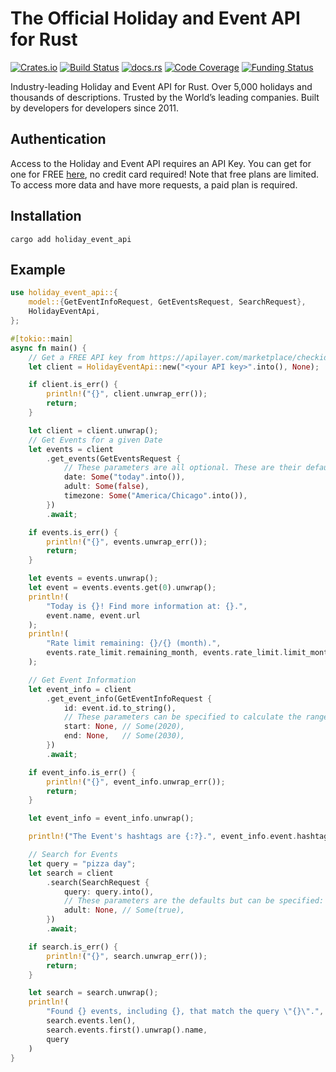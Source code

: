# The Official Holiday and Event API for Rust

[![Crates.io](https://img.shields.io/crates/v/holiday_event_api)](https://crates.io/crates/holiday_event_api)
[![Build Status](https://github.com/westy92/holiday-event-api-rust/actions/workflows/ci.yml/badge.svg)](https://github.com/westy92/holiday-event-api-rust/actions)
[![docs.rs](https://img.shields.io/docsrs/holiday_event_api)](https://docs.rs/holiday_event_api)
[![Code Coverage](https://codecov.io/gh/westy92/holiday-event-api-rust/branch/main/graph/badge.svg)](https://codecov.io/gh/westy92/holiday-event-api-rust)
[![Funding Status](https://img.shields.io/github/sponsors/westy92)](https://github.com/sponsors/westy92)

Industry-leading Holiday and Event API for Rust. Over 5,000 holidays and thousands of descriptions. Trusted by the World’s leading companies. Built by developers for developers since 2011.

## Authentication

Access to the Holiday and Event API requires an API Key. You can get for one for FREE [here](https://apilayer.com/marketplace/checkiday-api#pricing), no credit card required! Note that free plans are limited. To access more data and have more requests, a paid plan is required.

## Installation

```console
cargo add holiday_event_api
```

## Example

```rust
use holiday_event_api::{
    model::{GetEventInfoRequest, GetEventsRequest, SearchRequest},
    HolidayEventApi,
};

#[tokio::main]
async fn main() {
    // Get a FREE API key from https://apilayer.com/marketplace/checkiday-api#pricing
    let client = HolidayEventApi::new("<your API key>".into(), None);

    if client.is_err() {
        println!("{}", client.unwrap_err());
        return;
    }

    let client = client.unwrap();
    // Get Events for a given Date
    let events = client
        .get_events(GetEventsRequest {
            // These parameters are all optional. These are their defaults:
            date: Some("today".into()),
            adult: Some(false),
            timezone: Some("America/Chicago".into()),
        })
        .await;

    if events.is_err() {
        println!("{}", events.unwrap_err());
        return;
    }

    let events = events.unwrap();
    let event = events.events.get(0).unwrap();
    println!(
        "Today is {}! Find more information at: {}.",
        event.name, event.url
    );
    println!(
        "Rate limit remaining: {}/{} (month).",
        events.rate_limit.remaining_month, events.rate_limit.limit_month
    );

    // Get Event Information
    let event_info = client
        .get_event_info(GetEventInfoRequest {
            id: event.id.to_string(),
            // These parameters can be specified to calculate the range of event_info.event.occurrences
            start: None, // Some(2020),
            end: None,   // Some(2030),
        })
        .await;

    if event_info.is_err() {
        println!("{}", event_info.unwrap_err());
        return;
    }

    let event_info = event_info.unwrap();

    println!("The Event's hashtags are {:?}.", event_info.event.hashtags);

    // Search for Events
    let query = "pizza day";
    let search = client
        .search(SearchRequest {
            query: query.into(),
            // These parameters are the defaults but can be specified:
            adult: None, // Some(true),
        })
        .await;

    if search.is_err() {
        println!("{}", search.unwrap_err());
        return;
    }

    let search = search.unwrap();
    println!(
        "Found {} events, including {}, that match the query \"{}\".",
        search.events.len(),
        search.events.first().unwrap().name,
        query
    )
}
```
